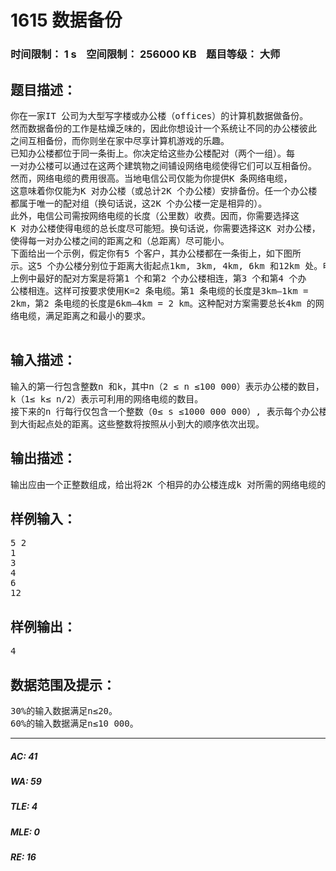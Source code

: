 # 1615 数据备份   
### 时间限制： 1 s&nbsp;&nbsp;&nbsp;&nbsp;空间限制： 256000 KB&nbsp;&nbsp;&nbsp;&nbsp;题目等级： 大师  
## 题目描述：  

<pre>
你在一家IT 公司为大型写字楼或办公楼（offices）的计算机数据做备份。  
然而数据备份的工作是枯燥乏味的，因此你想设计一个系统让不同的办公楼彼此  
之间互相备份，而你则坐在家中尽享计算机游戏的乐趣。  
已知办公楼都位于同一条街上。你决定给这些办公楼配对（两个一组）。每  
一对办公楼可以通过在这两个建筑物之间铺设网络电缆使得它们可以互相备份。  
然而，网络电缆的费用很高。当地电信公司仅能为你提供K 条网络电缆，  
这意味着你仅能为K 对办公楼（或总计2K 个办公楼）安排备份。任一个办公楼  
都属于唯一的配对组（换句话说，这2K 个办公楼一定是相异的）。  
此外，电信公司需按网络电缆的长度（公里数）收费。因而，你需要选择这  
K 对办公楼使得电缆的总长度尽可能短。换句话说，你需要选择这K 对办公楼，  
使得每一对办公楼之间的距离之和（总距离）尽可能小。  
下面给出一个示例，假定你有5 个客户，其办公楼都在一条街上，如下图所  
示。这5 个办公楼分别位于距离大街起点1km, 3km, 4km, 6km 和12km 处。电信  
上例中最好的配对方案是将第1 个和第2 个办公楼相连，第3 个和第4 个办  
公楼相连。这样可按要求使用K=2 条电缆。第1 条电缆的长度是3km―1km =  
2km，第2 条电缆的长度是6km―4km = 2 km。这种配对方案需要总长4km 的网  
络电缆，满足距离之和最小的要求。

</pre>
  
  
## 输入描述：  

<pre>
输入的第一行包含整数n 和k，其中n（2 ≤ n ≤100 000）表示办公楼的数目，  
k（1≤ k≤ n/2）表示可利用的网络电缆的数目。  
接下来的n 行每行仅包含一个整数（0≤ s ≤1000 000 000）, 表示每个办公楼  
到大街起点处的距离。这些整数将按照从小到大的顺序依次出现。
</pre>
  
  
## 输出描述：  

<pre>
输出应由一个正整数组成，给出将2K 个相异的办公楼连成k 对所需的网络电缆的最小总长度。
</pre>
  
  
## 样例输入：  

<pre>
5 2  
1   
3   
4   
6  
12
</pre>
  
  
## 样例输出：  

<pre>
4
</pre>
  
  
## 数据范围及提示：  

<pre>
30%的输入数据满足n≤20。  
60%的输入数据满足n≤10 000。
</pre>
  
  
***  

##### AC: 41  
##### WA: 59  
##### TLE: 4  
##### MLE: 0  
##### RE: 16  
